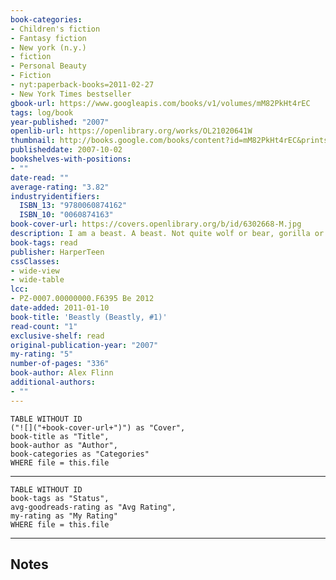 ```yaml
---
book-categories:
- Children's fiction
- Fantasy fiction
- New york (n.y.)
- fiction
- Personal Beauty
- Fiction
- nyt:paperback-books=2011-02-27
- New York Times bestseller
gbook-url: https://www.googleapis.com/books/v1/volumes/mM82PkHt4rEC
tags: log/book
year-published: "2007"
openlib-url: https://openlibrary.org/works/OL21020641W
thumbnail: http://books.google.com/books/content?id=mM82PkHt4rEC&printsec=frontcover&img=1&zoom=1&edge=curl&source=gbs_api
publisheddate: 2007-10-02
bookshelves-with-positions:
- ""
date-read: ""
average-rating: "3.82"
industryidentifiers:
  ISBN_13: "9780060874162"
  ISBN_10: "0060874163"
book-cover-url: https://covers.openlibrary.org/b/id/6302668-M.jpg
description: I am a beast. A beast. Not quite wolf or bear, gorilla or dog but a horrible new creature who walks upright???a creature with fangs and claws and hair springing from every pore. I am a monster. You think I'm talking fairy tales? No way. The place is New York City. The time is now. It's no deformity, no disease. And I'll stay this way forever???ruined???unless I can break the spell. Yes, the spell, the one the witch in my English class cast on me. Why did she turn me into a beast who hides by day and prowls by night? I'll tell you. I'll tell you how I used to be Kyle Kingsbury, the guy you wished you were, with money, perfect looks, and the perfect life. And then, I'll tell you how I became perfectly . . . beastly.
book-tags: read
publisher: HarperTeen
cssClasses:
- wide-view
- wide-table
lcc:
- PZ-0007.00000000.F6395 Be 2012
date-added: 2011-01-10
book-title: 'Beastly (Beastly, #1)'
read-count: "1"
exclusive-shelf: read
original-publication-year: "2007"
my-rating: "5"
number-of-pages: "336"
book-author: Alex Flinn
additional-authors:
- ""
---
```


```dataview
TABLE WITHOUT ID
("![]("+book-cover-url+")") as "Cover",
book-title as "Title",
book-author as "Author",
book-categories as "Categories"
WHERE file = this.file
```
---
```dataview
TABLE WITHOUT ID
book-tags as "Status",
avg-goodreads-rating as "Avg Rating",
my-rating as "My Rating"
WHERE file = this.file
```
---
## Notes


